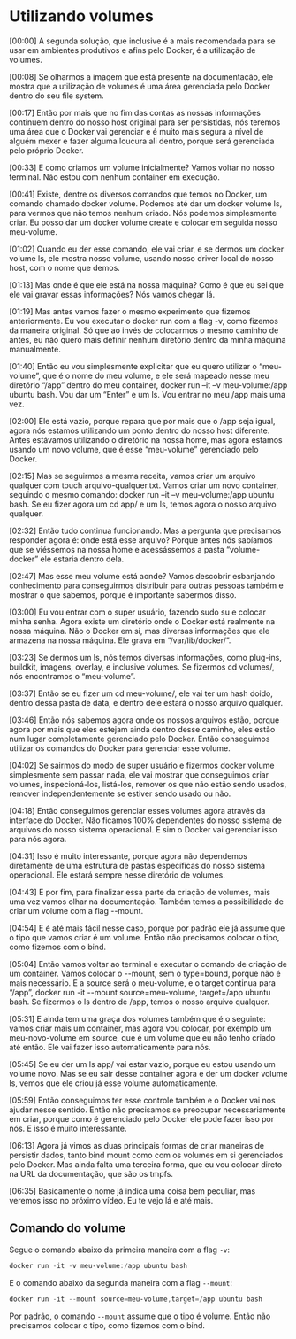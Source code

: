 # **Utilizando volumes**

[00:00] A segunda solução, que inclusive é a mais recomendada para se usar em ambientes produtivos e afins pelo Docker, é a utilização de volumes.

[00:08] Se olharmos a imagem que está presente na documentação, ele mostra que a utilização de volumes é uma área gerenciada pelo Docker dentro do seu file system.

[00:17] Então por mais que no fim das contas as nossas informações continuem dentro do nosso host original para ser persistidas, nós teremos uma área que o Docker vai gerenciar e é muito mais segura a nível de alguém mexer e fazer alguma loucura ali dentro, porque será gerenciada pelo próprio Docker.

[00:33] E como criamos um volume inicialmente? Vamos voltar no nosso terminal. Não estou com nenhum container em execução.

[00:41] Existe, dentre os diversos comandos que temos no Docker, um comando chamado docker volume. Podemos até dar um docker volume ls, para vermos que não temos nenhum criado. Nós podemos simplesmente criar. Eu posso dar um docker volume create e colocar em seguida nosso meu-volume.

[01:02] Quando eu der esse comando, ele vai criar, e se dermos um docker volume ls, ele mostra nosso volume, usando nosso driver local do nosso host, com o nome que demos.

[01:13] Mas onde é que ele está na nossa máquina? Como é que eu sei que ele vai gravar essas informações? Nós vamos chegar lá.

[01:19] Mas antes vamos fazer o mesmo experimento que fizemos anteriormente. Eu vou executar o docker run com a flag -v, como fizemos da maneira original. Só que ao invés de colocarmos o mesmo caminho de antes, eu não quero mais definir nenhum diretório dentro da minha máquina manualmente.

[01:40] Então eu vou simplesmente explicitar que eu quero utilizar o “meu-volume”, que é o nome do meu volume, e ele será mapeado nesse meu diretório “/app” dentro do meu container, docker run –it –v meu-volume:/app ubuntu bash. Vou dar um “Enter” e um ls. Vou entrar no meu /app mais uma vez.

[02:00] Ele está vazio, porque repara que por mais que o /app seja igual, agora nós estamos utilizando um ponto dentro do nosso host diferente. Antes estávamos utilizando o diretório na nossa home, mas agora estamos usando um novo volume, que é esse “meu-volume” gerenciado pelo Docker.

[02:15] Mas se seguirmos a mesma receita, vamos criar um arquivo qualquer com touch arquivo-qualquer.txt. Vamos criar um novo container, seguindo o mesmo comando: docker run –it –v meu-volume:/app ubuntu bash. Se eu fizer agora um cd app/ e um ls, temos agora o nosso arquivo qualquer.

[02:32] Então tudo continua funcionando. Mas a pergunta que precisamos responder agora é: onde está esse arquivo? Porque antes nós sabíamos que se viéssemos na nossa home e acessássemos a pasta “volume-docker” ele estaria dentro dela.

[02:47] Mas esse meu volume está aonde? Vamos descobrir esbanjando conhecimento para conseguirmos distribuir para outras pessoas também e mostrar o que sabemos, porque é importante sabermos disso.

[03:00] Eu vou entrar com o super usuário, fazendo sudo su e colocar minha senha. Agora existe um diretório onde o Docker está realmente na nossa máquina. Não o Docker em si, mas diversas informações que ele armazena na nossa máquina. Ele grava em “/var/lib/docker/”.

[03:23] Se dermos um ls, nós temos diversas informações, como plug-ins, buildkit, imagens, overlay, e inclusive volumes. Se fizermos cd volumes/, nós encontramos o “meu-volume”.

[03:37] Então se eu fizer um cd meu-volume/, ele vai ter um hash doido, dentro dessa pasta de data, e dentro dele estará o nosso arquivo qualquer.

[03:46] Então nós sabemos agora onde os nossos arquivos estão, porque agora por mais que eles estejam ainda dentro desse caminho, eles estão num lugar completamente gerenciado pelo Docker. Então conseguimos utilizar os comandos do Docker para gerenciar esse volume.

[04:02] Se sairmos do modo de super usuário e fizermos docker volume simplesmente sem passar nada, ele vai mostrar que conseguimos criar volumes, inspecioná-los, listá-los, remover os que não estão sendo usados, remover independentemente se estiver sendo usado ou não.

[04:18] Então conseguimos gerenciar esses volumes agora através da interface do Docker. Não ficamos 100% dependentes do nosso sistema de arquivos do nosso sistema operacional. E sim o Docker vai gerenciar isso para nós agora.

[04:31] Isso é muito interessante, porque agora não dependemos diretamente de uma estrutura de pastas específicas do nosso sistema operacional. Ele estará sempre nesse diretório de volumes.

[04:43] E por fim, para finalizar essa parte da criação de volumes, mais uma vez vamos olhar na documentação. Também temos a possibilidade de criar um volume com a flag --mount.

[04:54] E é até mais fácil nesse caso, porque por padrão ele já assume que o tipo que vamos criar é um volume. Então não precisamos colocar o tipo, como fizemos com o bind.

[05:04] Então vamos voltar ao terminal e executar o comando de criação de um container. Vamos colocar o --mount, sem o type=bound, porque não é mais necessário. E a source será o meu-volume, e o target continua para “/app”, docker run -it --mount source=meu-volume, target=/app ubuntu bash. Se fizermos o ls dentro de /app, temos o nosso arquivo qualquer.

[05:31] E ainda tem uma graça dos volumes também que é o seguinte: vamos criar mais um container, mas agora vou colocar, por exemplo um meu-novo-volume em source, que é um volume que eu não tenho criado até então. Ele vai fazer isso automaticamente para nós.

[05:45] Se eu der um ls app/ vai estar vazio, porque eu estou usando um volume novo. Mas se eu sair desse container agora e der um docker volume ls, vemos que ele criou já esse volume automaticamente.

[05:59] Então conseguimos ter esse controle também e o Docker vai nos ajudar nesse sentido. Então não precisamos se preocupar necessariamente em criar, porque como é gerenciado pelo Docker ele pode fazer isso por nós. E isso é muito interessante.

[06:13] Agora já vimos as duas principais formas de criar maneiras de persistir dados, tanto bind mount como com os volumes em si gerenciados pelo Docker. Mas ainda falta uma terceira forma, que eu vou colocar direto na URL da documentação, que são os tmpfs.

[06:35] Basicamente o nome já indica uma coisa bem peculiar, mas veremos isso no próximo vídeo. Eu te vejo lá e até mais.

## Comando do volume

Segue o comando abaixo da primeira maneira com a flag `-v`:

```powershell
docker run -it -v meu-volume:/app ubuntu bash
```

E o comando abaixo da segunda maneira com a flag `--mount`:

```powershell
docker run -it --mount source=meu-volume,target=/app ubuntu bash
```

Por padrão, o comando `--mount` assume que o tipo é volume. Então não precisamos colocar o tipo, como fizemos com o bind.